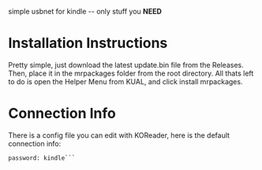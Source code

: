 simple usbnet for kindle -- only stuff you **NEED**
# Installation Instructions
Pretty simple, just download the latest update.bin file from the Releases. Then, place it in the mrpackages folder from the root directory. All thats left to do is open the Helper Menu from KUAL, and click install mrpackages.
# Connection Info
There is a config file you can edit with KOReader, here is the default connection info:  
```username: root
password: kindle```
